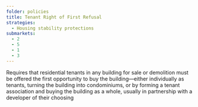 ```yaml
---
folder: policies
title: Tenant Right of First Refusal
strategies:
  - Housing stability protections
submarkets:
  - 2
  - 5
  - 1
  - 3
---
```

Requires that residential tenants in any building for sale or demolition must be offered the first opportunity to buy the building—either individually as tenants, turning the building into condominiums, or by forming a tenant association and buying the building as a whole, usually in partnership with a developer of their choosing